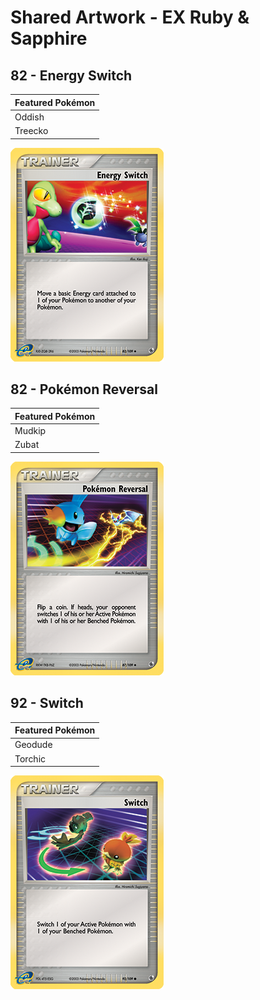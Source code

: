 # Shared Artwork - EX Ruby & Sapphire

## 82 - Energy Switch

|Featured Pokémon|
|:--|
|Oddish
|Treecko

![Energy Switch](/images/SharedArtwork/exrubysapphire-82.png)

## 82 - Pokémon Reversal

|Featured Pokémon|
|:--|
|Mudkip
|Zubat

![Pokémon Reversal](/images/SharedArtwork/exrubysapphire-87.png)

## 92 - Switch

|Featured Pokémon|
|:--|
|Geodude
|Torchic

![Switch](/images/SharedArtwork/exrubysapphire-92.png)